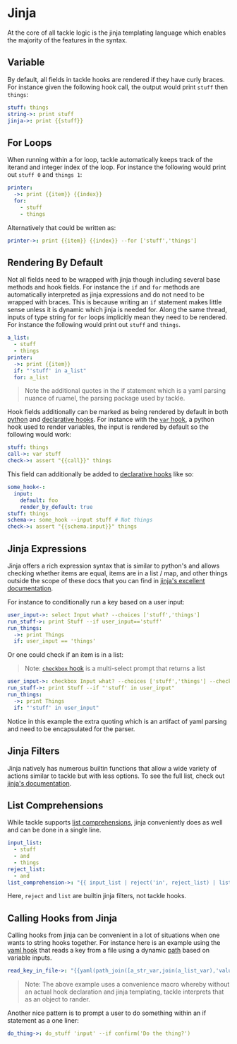 # Jinja

At the core of all tackle logic is the jinja templating language which enables the majority of the features in the syntax.

## Variable

By default, all fields in tackle hooks are rendered if they have curly braces. For instance given the following hook call, the output would print `stuff` then `things`:

```yaml
stuff: things
string->: print stuff
jinja->: print {{stuff}}
```

## For Loops

When running within a for loop, tackle automatically keeps track of the iterand and integer index of the loop. For instance the following would print out `stuff 0` and `things 1`:

```yaml
printer:
  ->: print {{item}} {{index}}
  for:
    - stuff
    - things
```

Alternatively that could be written as:

```yaml
printer->: print {{item}} {{index}} --for ['stuff','things']
```


## Rendering By Default

Not all fields need to be wrapped with jinja though including several base methods and hook fields. For instance the `if` and `for` methods are automatically interpreted as jinja expressions and do not need to be wrapped with braces. This is because writing an `if` statement makes little sense unless it is dynamic which jinja is needed for. Along the same thread, inputs of type string for `for` loops implicitly mean they need to be rendered. For instance the following would print out `stuff` and `things`.

```yaml
a_list:
  - stuff
  - things
printer:
  ->: print {{item}}
  if: "'stuff' in a_list"
  for: a_list
```

> Note the additional quotes in the if statement which is a yaml parsing nuance of ruamel, the parsing package used by tackle.  

Hook fields additionally can be marked as being rendered by default in both [python](writing-hooks.md) and [declarative hooks](declarative-hooks.md). For instance with the [`var` hook](providers/Tackle/var.md), a python hook used to render variables, the input is rendered by default so the following would work:

```yaml
stuff: things
call->: var stuff
check->: assert "{{call}}" things
```

This field can additionally be added to [declarative hooks](declarative-hooks.md#input-fields) like so:

```yaml
some_hook<-:
  input:
    default: foo
    render_by_default: true
stuff: things
schema->: some_hook --input stuff # Not things
check->: assert "{{schema.input}}" things
```

## Jinja Expressions

Jinja offers a rich expression syntax that is similar to python's and allows checking whether items are equal, items are in a list / map, and other things outside the scope of these docs that you can find in [jinja's excellent documentation](https://jinja.palletsprojects.com/en/3.0.x/templates/#expressions).

For instance to conditionally run a key based on a user input:

```yaml
user_input->: select Input what? --choices ['stuff','things']
run_stuff->: print Stuff --if user_input=='stuff'
run_things:
  ->: print Things
  if: user_input == 'things'
```

Or one could check if an item is in a list:

> Note: [`checkbox` hook](providers/Prompts/checkbox.md) is a multi-select prompt that returns a list

```yaml
user_input->: checkbox Input what? --choices ['stuff','things'] --checked
run_stuff->: print Stuff --if "'stuff' in user_input"
run_things:
  ->: print Things
  if: "'stuff' in user_input"
```

Notice in this example the extra quoting which is an artifact of yaml parsing and need to be encapsulated for the parser.

## Jinja Filters

Jinja natively has numerous builtin functions that allow a wide variety of actions similar to tackle but with less options. To see the full list, check out [jinja's documentation](https://jinja.palletsprojects.com/en/3.0.x/templates/#list-of-builtin-filters).

## List Comprehensions

While tackle supports [list comprehensions](hook-methods.md#if), jinja conveniently does as well and can be done in a single line.

```yaml
input_list:
  - stuff
  - and
  - things
reject_list:
  - and
list_comprehension->: "{{ input_list | reject('in', reject_list) | list }}"
```

Here, `reject` and `list` are builtin jinja filters, not tackle hooks.

## Calling Hooks from Jinja

Calling hooks from jinja can be convenient in a lot of situations when one wants to string hooks together. For instance here is an example using the [yaml hook](providers/Yaml/yaml.md) that reads a key from a file using a dynamic [path](providers/Paths/path_join.md) based on variable inputs.

```yaml
read_key_in_file->: "{{yaml(path_join([a_str_var,join(a_list_var),'values.yaml'])).a_key}}"
```

> Note: The above example uses a convenience macro whereby without an actual hook declaration and jinja templating, tackle interprets that as an object to rander.

Another nice pattern is to prompt a user to do something within an if statement as a one liner:

```yaml
do_thing->: do_stuff 'input' --if confirm('Do the thing?')
```

